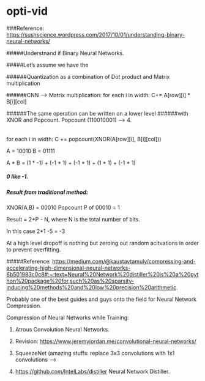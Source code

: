 # opti-vid

###Reference: https://sushscience.wordpress.com/2017/10/01/understanding-binary-neural-networks/

#####Understnand if Binary Neural Networks.

#####Let’s assume we have the

######Quantization as a combination of Dot product and Matrix multiplication

######CNN --> Matrix multiplication:
    for each i in width:
    C+= A[row][i] * B[i][col]

######The same operation can be written on a lower level
######with XNOR and Popcount. Popcount (110010001) --> 4.


######
  for each i in width:
  C += popcount(XNOR(A[row][i], B[i][col]))

  A = 10010
  B = 01111

  A * B = (1 * -1) + (-1 * 1) + (-1 * 1) + (1 * 1) + (-1 * 1)

##### 0 like -1.

##### Result from traditional method:

XNOR(A,B) = 00010
Popcount P of 00010  = 1

Result = 2*P - N, where N is the total number of bits.

In this case 2*1 -5 = -3

At a high level dropoff is nothing but zeroing out random
acitvations in order to prevent overfitting.


#####Reference: https://medium.com/@kaustavtamuly/compressing-and-accelerating-high-dimensional-neural-networks-6b501983c0c8#:~:text=Neural%20Network%20distiller%20is%20a%20python%20package%20for,such%20as%20sparsity-inducing%20methods%20and%20low%20precision%20arithmetic.


Probably one of the best guides and guys onto the field for Neural Network Compression.



Compression of Neural Networks while Training:

1. Atrous Convolution Neural Networks.
2. Revision: https://www.jeremyjordan.me/convolutional-neural-networks/

3. SqueezeNet (amazing stuffs: replace 3x3 convolutions with 1x1 convolutions -->
4. https://github.com/IntelLabs/distiller Neural Network Distiller.
